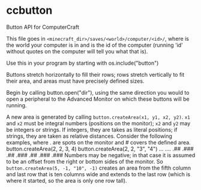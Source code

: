 ccbutton
========

Button API for ComputerCraft

This file goes in `<minecraft_dir>/saves/<world>/computer/<id>/`, where <world>
is the world your computer is in and <id> is the id of the computer (running
'id' without quotes on the computer will tell you what that is).

Use this in your program by starting with os.include("button")

Buttons stretch horizontally to fill their rows; rows stretch vertically to fit
their area, and areas must have precisely defined sizes.

Begin by calling button.open("dir"), using the same direction you would to open
a peripheral to the Advanced Monitor on which these buttons will be running.

A new area is generated by calling `button.createArea(x1, y1, x2, y2)`.  `x1`
and `x2` must be integral numbers (positions on the monitor); `x2` and `y2` may
be integers or strings.  If integers, they are takes as literal positions; if
strings, they are taken as relative distances.  Consider the following examples,
where . are spots on the monitor and # covers the defined area.
    button.createArea(2, 2, 3, 4)     button.createArea(2, 2, "3", "4")
    ...                               ....
    .##                               .###
    .##                               .###
    .##                               .###
                                      .###
Numbers may be negative; in that case it is assumed to be an offset from the
right or bottom sides of the monitor.  So `button.createArea(5, -1, "10", -1)`
creates an area from the fifth column and last row that is ten columns wide and
extends to the last row (which is where it started, so the area is only one row
tall).

